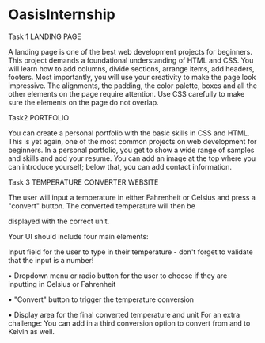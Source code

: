 # OasisInternship
Task 1
LANDING PAGE

A landing page is one of the best web development projects for beginners. This project demands a foundational understanding of HTML and CSS. You will learn how to add columns, divide sections, arrange items, add headers, footers. Most importantly, you will use your creativity to make the page look impressive. The alignments, the padding, the color palette, boxes and all the other elements on the page require attention. Use CSS carefully to make sure the elements on the page do not overlap.

Task2
PORTFOLIO

You can create a personal portfolio with the basic skills in CSS and HTML. This is yet again, one of the most common projects on web development for beginners. In a personal portfolio, you get to show a wide range of samples and skills and add your resume. You can add an image at the top where you can introduce yourself; below that, you can add contact information.

Task 3
TEMPERATURE CONVERTER WEBSITE

The user will input a temperature in either Fahrenheit or Celsius and press a "convert" button. The converted temperature will then be

displayed with the correct unit.

Your UI should include four main elements:

Input field for the user to type in their temperature - don't forget to validate that the input is a number!

• Dropdown menu or radio button for the user to choose if they are inputting in Celsius or Fahrenheit

• "Convert" button to trigger the temperature conversion

• Display area for the final converted temperature and unit For an extra challenge: You can add in a third conversion option to convert from and to Kelvin as well.
